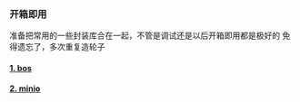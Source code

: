 ### 开箱即用
准备把常用的一些封装库合在一起，不管是调试还是以后开箱即用都是极好的
免得遗忘了，多次重复造轮子

#### [1. bos](client/bos_client.py)
#### [2. minio](client/minio_client.py)